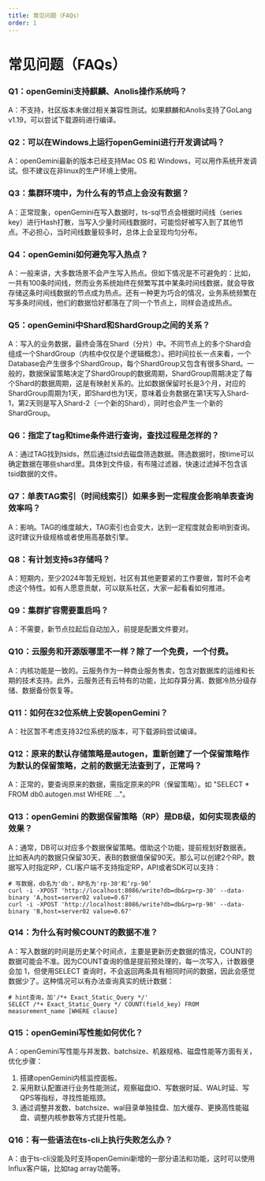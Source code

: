 ```yaml
---
title: 常见问题（FAQs）
order: 1
---
```



# 常见问题（FAQs）

### **Q1：openGemini支持麒麟、Anolis操作系统吗？**

A：不支持，社区版本未做过相关兼容性测试。如果麒麟和Anolis支持了GoLang v1.19，可以尝试下载源码进行编译。

### **Q2：可以在Windows上运行openGemini进行开发调试吗？**

A：openGemini最新的版本已经支持Mac OS 和 Windows，可以用作系统开发调试。但不建议在非linux的生产环境上使用。

### **Q3：集群环境中，为什么有的节点上会没有数据？**

A：正常现象，openGemini在写入数据时，ts-sql节点会根据时间线（series key）进行Hash打散，当写入少量时间线数据时，可能恰好被写入到了其他节点。不必担心，当时间线数量较多时，总体上会呈现均匀分布。

### **Q4：openGemini如何避免写入热点？**

A：一般来讲，大多数场景不会产生写入热点。但如下情况是不可避免的：比如，一共有100条时间线，然而业务系统始终在频繁写其中某条时间线数据，就会导致存储这条时间线数据的节点成为热点。还有一种更为巧合的情况，业务系统频繁在写多条时间线，他们的数据恰好都落在了同一个节点上，同样会造成热点。

### **Q5：openGemini中Shard和ShardGroup之间的关系？**

A：写入的业务数据，最终会落在Shard（分片）中。不同节点上的多个Shard会组成一个ShardGroup（内核中仅仅是个逻辑概念）。把时间拉长一点来看，一个Database会产生很多个ShardGroup，每个ShardGroup又包含有很多Shard。一般的，数据保留策略决定了ShardGroup的数据周期，ShardGroup周期决定了每个Shard的数据周期，这是有映射关系的。比如数据保留时长是3个月，对应的ShardGroup周期为1天，即Shard也为1天，意味着业务数据在第1天写入Shard-1，第2天则是写入Shard-2（一个新的Shard），同时也会产生一个新的ShardGroup。

### **Q6：指定了tag和time条件进行查询，查找过程是怎样的？**

A：通过TAG找到tsids，然后通过tsid去磁盘筛选数据。筛选数据时，按time可以确定数据在哪些shard里。具体到文件级，有布隆过滤器，快速过滤掉不包含该tsid数据的文件。

### **Q7：单表TAG索引（时间线索引）如果多到一定程度会影响单表查询效率吗？**

A：影响。TAG的维度越大，TAG索引也会变大，达到一定程度就会影响到查询。这时建议升级规格或者使用高基数引擎。

### **Q8：有计划支持s3存储吗？**

A：短期内，至少2024年暂无规划，社区有其他更要紧的工作要做，暂时不会考虑这个特性。如有人愿意贡献，可以联系社区，大家一起看看如何推进。

### **Q9：集群扩容需要重启吗？**

A：不需要，新节点拉起后自动加入，前提是配置文件要对。

### **Q10：云服务和开源版哪里不一样？除了一个免费，一个付费。**

A：内核功能是一致的。云服务作为一种商业服务售卖，包含对数据库的运维和长期的技术支持。此外，云服务还有云特有的功能，比如存算分离、数据冷热分级存储、数据备份恢复等。

### **Q11：如何在32位系统上安装openGemini？**

A：社区暂不考虑支持32位系统的版本，可下载源码尝试编译。

### **Q12：原来的默认存储策略是autogen，重新创建了一个保留策略作为默认的保留策略，之前的数据无法查到了，正常吗？**

A：正常的，要查询原来的数据，需指定原来的PR（保留策略）。如 "SELECT * FROM db0.autogen.mst WHERE ..."。

### **Q13：openGemini 的数据保留策略（RP）是DB级，如何实现表级的效果？**

A：通常，DB可以对应多个数据保留策略。借助这个功能，提前规划好数据表。比如表A内的数据只保留30天，表B的数据值保留90天。那么可以创建2个RP。数据写入时指定RP，CLI客户端不支持指定RP，API或者SDK可以支持：

```
# 写数据，db名为'db'，RP名为'rp-30'和‘rp-90’
curl -i -XPOST 'http://localhost:8086/write?db=db&rp=rp-30' --data-binary 'A,host=server02 value=0.67'
curl -i -XPOST 'http://localhost:8086/write?db=db&rp=rp-90' --data-binary 'B,host=server02 value=0.67'
```

### **Q14：为什么有时候COUNT的数据不准？**

A：写入数据的时间是历史某个时间点，主要是更新历史数据的情况，COUNT的数据可能会不准。因为COUNT查询的值是提前预处理的，每一次写入，计数器便会加 1，但使用SELECT 查询时，不会返回两条具有相同时间的数据，因此会感觉数据少了。这种情况可以有办法查询真实的统计数据：

```
# hint查询，加'/*+ Exact_Static_Query */'
SELECT /*+ Exact_Static_Query */ COUNT(field_key) FROM measurement_name [WHERE clause]
```

### **Q15：openGemini写性能如何优化？**

A：openGemini写性能与并发数、batchsize、机器规格、磁盘性能等方面有关，优化步骤：

1. 搭建openGemini内核监控面板。
2. 采用默认配置进行业务性能测试，观察磁盘IO、写数据时延、WAL时延、写QPS等指标，寻找性能瓶颈。
3. 通过调整并发数、batchsize、wal目录单独挂盘、加大缓存、更换高性能磁盘、调整内核参数等方式提升性能。

### **Q16：有一些语法在ts-cli上执行失败怎么办？**

A：由于ts-cli没能及时支持openGemini新增的一部分语法和功能，这时可以使用Influx客户端，比如tag array功能等。
